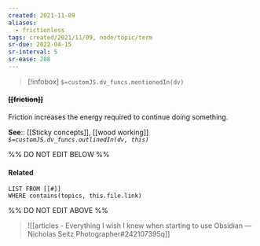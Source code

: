 ```yaml
---
created: 2021-11-09
aliases:
  - frictionless
tags: created/2021/11/09, node/topic/term
sr-due: 2022-04-15
sr-interval: 5
sr-ease: 208
---
```

> [!infobox]
`$=customJS.dv_funcs.mentionedIn(dv)`

#### <s class="topic-title">[[friction]]</s>

Friction increases the energy required to continue doing something.

**See**:: [[Sticky concepts]], [[wood working]]
*`$=customJS.dv_funcs.outlinedIn(dv, this)`*

%% DO NOT EDIT BELOW %%
#### Related 
```dataview
LIST FROM [[#]]
WHERE contains(topics, this.file.link)
```
%% DO NOT EDIT ABOVE %%

> ![[articles - Everything I wish I knew when starting to use Obsidian — Nicholas Seitz Photographer#242107395q]]
